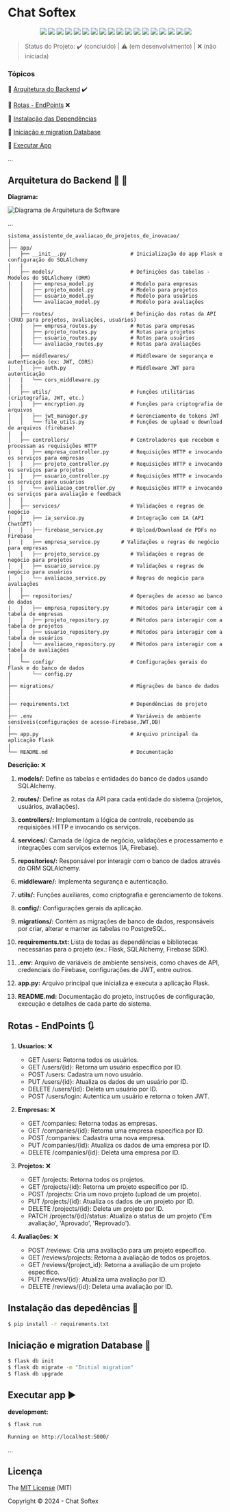 <h1>Chat Softex</h1>

<p align="center"> 
<img src="https://img.shields.io/static/v1?label=Python&message=3.x&color=3776AB&style=for-the-badge&logo=python"/> 
<img src="https://img.shields.io/static/v1?label=Flask&message=2.x&color=000000&style=for-the-badge&logo=flask"/> 
<img src="http://img.shields.io/static/v1?label=Draw.io&message=24.6.4&color=f08705&style=for-the-badge&logo=diagramsdotnet"/> 
<img src="http://img.shields.io/static/v1?label=Firebase&message=10.13.0&color=DD2C00&style=for-the-badge&logo=firebase"/> 
<img src="http://img.shields.io/static/v1?label=PostgreSQL&message=16&color=4169e1&style=for-the-badge&logo=postgresql&logoColor=f5f5f5"/> 
<img src="http://img.shields.io/static/v1?label=Workbench%20MySQL&message=8.0.38&color=4479a1&style=for-the-badge&logo=mysql&logoColor=f5f5f5"/> 
<img src="http://img.shields.io/static/v1?label=SQLAlchemy&message=2.x&color=2d3748&style=for-the-badge&logo=sqlalchemy"/> 
<img src="http://img.shields.io/static/v1?label=PyJWT&message=2.x&color=000000&style=for-the-badge&logo=jsonwebtokens"/> 
<img src="http://img.shields.io/static/v1?label=Cryptography&message=40.0.2&color=2b2b2b&style=for-the-badge&logo=cryptography"/> 
<img src="http://img.shields.io/static/v1?label=PyPDF2&message=3.x&color=blue&style=for-the-badge&logo=pypdf"/> 
<img src="http://img.shields.io/static/v1?label=Spacy&message=3.x&color=09A3D5&style=for-the-badge&logo=spacy"/> 
<img src="http://img.shields.io/static/v1?label=Python-DotEnv&message=1.x&color=ECD53F&style=for-the-badge&logo=dotenv"/> 
<img src="http://img.shields.io/static/v1?label=Flask-CORS&message=3.x&color=000000&style=for-the-badge&logo=cors"/> 
<img src="http://img.shields.io/static/v1?label=Postman&message=10.16.2&color=FF6C37&style=for-the-badge&logo=postman"/> 
<img src="http://img.shields.io/static/v1?label=Git&message=2.45.2&color=f05032&style=for-the-badge&logo=git"/> 
<img src="http://img.shields.io/static/v1?label=GitHub&message=2024&color=181717&style=for-the-badge&logo=github"/> 
<img src="http://img.shields.io/static/v1?label=STATUS&message=EM%20DESENVOLVIMENTO&color=yellow&style=for-the-badge"/> 
<img src="http://img.shields.io/static/v1?label=License&message=MIT&color=green&style=for-the-badge"/> 
</p>

> Status do Projeto: :heavy_check_mark: (concluido) | :warning: (em desenvolvimento) | :x: (não iniciada)

### Tópicos 

:small_blue_diamond: [Arquitetura do Backend](#arquitetura-do-backend-triangular_ruler-straight_ruler) :heavy_check_mark:

:small_blue_diamond: [Rotas - EndPoints](#rotas---endpoints-arrows_clockwise) :x:

:small_blue_diamond: [Instalação das Dependências](#Instalação-das-depedências-arrow_down_small)

:small_blue_diamond: [Iniciação e migration Database](#Iniciação-e-migration-Database-file_folder)

:small_blue_diamond: [Executar App](#executar-app-arrow_forward)

...

## Arquitetura do Backend :triangular_ruler: :straight_ruler:

**Diagrama:**

<img src="https://github.com/chat-softex/.github/blob/main/profile/diagrama_arquitetura_software_gestao_projetos_inovacao.png" alt="Diagrama de Arquitetura de Software">

... 


```plaintext
sistema_assistente_de_avaliacao_de_projetos_de_inovacao/
│
├── app/
│   ├── __init__.py                     # Inicialização do app Flask e configuração do SQLAlchemy 
|   |
│   ├── models/                         # Definições das tabelas - Modelos do SQLAlchemy (ORM)
|   |   ├── empresa_model.py            # Modelo para empresas
│   │   ├── projeto_model.py            # Modelo para projetos
│   │   ├── usuario_model.py            # Modelo para usuários
│   │   └── avaliacao_model.py          # Modelo para avaliações
|   |
│   ├── routes/                         # Definição das rotas da API (CRUD para projetos, avaliações, usuários)
|   |   ├── empresa_routes.py           # Rotas para empresas
│   │   ├── projeto_routes.py           # Rotas para projetos
│   │   ├── usuario_routes.py           # Rotas para usuários
│   │   └── avaliacao_routes.py         # Rotas para avaliações
|   |
│   ├── middlewares/                    # Middleware de segurança e autenticação (ex: JWT, CORS)
│   │   ├── auth.py                     # Middleware JWT para autenticação
|   |   └── cors_middleware.py
|   |
│   ├── utils/                          # Funções utilitárias (criptografia, JWT, etc.)
│   │   ├── encryption.py               # Funções para criptografia de arquivos
│   │   ├── jwt_manager.py              # Gerenciamento de tokens JWT
│   │   └── file_utils.py               # Funções de upload e download de arquivos (firebase)
|   |
│   ├── controllers/                    # Controladores que recebem e processam as requisições HTTP
|   |   ├── empresa_controller.py       # Requisições HTTP e invocando os serviços para empresas
│   │   ├── projeto_controller.py       # Requisições HTTP e invocando os serviços para projetos
│   │   ├── usuario_controller.py       # Requisições HTTP e invocando os serviços para usuários
│   │   └── avaliacao_controller.py     # Requisições HTTP e invocando os serviços para avaliação e feedback
|   |
│   ├── services/                       # Validações e regras de negócio
│   │   ├── ia_service.py               # Integração com IA (API ChatGPT)
│   │   ├── firebase_service.py         # Upload/Download de PDFs no Firebase
|   |   ├── empresa_service.py       # Validações e regras de negócio para empresas
│   │   ├── projeto_service.py          # Validações e regras de negócio para projetos
│   │   ├── usuario_service.py          # Validações e regras de negócio para usuários
│   │   └── avaliacao_service.py        # Regras de negócio para avaliações
|   |
│   ├── repositories/                   # Operações de acesso ao banco de dados
|   |   ├── empresa_repository.py       # Métodos para interagir com a tabela de empresas
│   │   ├── projeto_repository.py       # Métodos para interagir com a tabela de projetos
│   │   ├── usuario_repository.py       # Métodos para interagir com a tabela de usuários
│   │   └── avaliacao_repository.py     # Métodos para interagir com a tabela de avaliações
|   |
│   └── config/                         # Configurações gerais do Flask e do banco de dados
|       └── config.py
│
├── migrations/                         # Migrações de banco de dados
│
|   
├── requirements.txt                    # Dependências do projeto
|   
├── .env                                # Variáveis de ambiente sensíveis(configurações de acesso-Firebase,JWT,DB)
|   
├── app.py                              # Arquivo principal da aplicação Flask
|   
└── README.md                           # Documentação
```

**Descrição:** :x:

1. **models/:** Define as tabelas e entidades do banco de dados usando SQLAlchemy.

2. **routes/:** Define as rotas da API para cada entidade do sistema (projetos, usuários, avaliações).

3. **controllers/:** Implementam a lógica de controle, recebendo as requisições HTTP e invocando os serviços.

4. **services/:** Camada de lógica de negócio, validações e processamento e integrações com serviços externos (IA, Firebase).

5. **repositories/:** Responsável por interagir com o banco de dados através do ORM SQLAlchemy.

6. **middleware/:** Implementa segurança e autenticação.

7. **utils/:** Funções auxiliares, como criptografia e gerenciamento de tokens.

8. **config/:** Configurações gerais da aplicação.

9. **migrations/:** Contém as migrações de banco de dados, responsáveis por criar, alterar e manter as tabelas no PostgreSQL.

10. **requirements.txt:** Lista de todas as dependências e bibliotecas necessárias para o projeto (ex.: Flask, SQLAlchemy, Firebase SDK).

11. **.env:** Arquivo de variáveis de ambiente sensíveis, como chaves de API, credenciais do Firebase, configurações de JWT, entre outros.

12. **app.py:** Arquivo principal que inicializa e executa a aplicação Flask.

13. **README.md:** Documentação do projeto, instruções de configuração, execução e detalhes de cada parte do sistema.


## Rotas - EndPoints :arrows_clockwise:

1. **Usuarios:** :x:
   - GET /users: Retorna todos os usuários.
   - GET /users/{id}: Retorna um usuário específico por ID.
   - POST /users: Cadastra um novo usuário.
   - PUT /users/{id}: Atualiza os dados de um usuário por ID.
   - DELETE /users/{id}: Deleta um usuário por ID.
   - POST /users/login: Autentica um usuário e retorna o token JWT.


2. **Empresas:** :x:
   - GET /companies: Retorna todas as empresas.
   - GET /companies/{id}: Retorna uma empresa específica por ID.
   - POST /companies: Cadastra uma nova empresa.
   - PUT /companies/{id}: Atualiza os dados de uma empresa por ID.
   - DELETE /companies/{id}: Deleta uma empresa por ID.


3. **Projetos:** :x:
   - GET /projects: Retorna todos os projetos.
   - GET /projects/{id}: Retorna um projeto específico por ID.
   - POST /projects: Cria um novo projeto (upload de um projeto).
   - PUT /projects/{id}: Atualiza os dados de um projeto por ID.
   - DELETE /projects/{id}: Deleta um projeto por ID.
   - PATCH /projects/{id}/status: Atualiza o status de um projeto ('Em avaliação', 'Aprovado', 'Reprovado').


4. **Avaliações:** :x:
   - POST /reviews: Cria uma avaliação para um projeto específico.
   - GET /reviews/projects: Retorna a avaliação de todos os projetos.
   - GET /reviews/{project_id}: Retorna a avaliação de um projeto específico.
   - PUT /reviews/{id}: Atualiza uma avaliação por ID.
   - DELETE /reviews/{id}: Deleta uma avaliação por ID.


## Instalação das depedências :arrow_down_small:

```bash
$ pip install -r requirements.txt

```


## Iniciação e migration Database :file_folder:

```bash
$ flask db init
$ flask db migrate -m "Initial migration"
$ flask db upgrade

```

## Executar app :arrow_forward:

**development:**
```bash
$ flask run

```

```bash
Running on http://localhost:5000/

```

...  


## Licença 

The [MIT License]() (MIT)

Copyright :copyright: 2024 - Chat Softex
